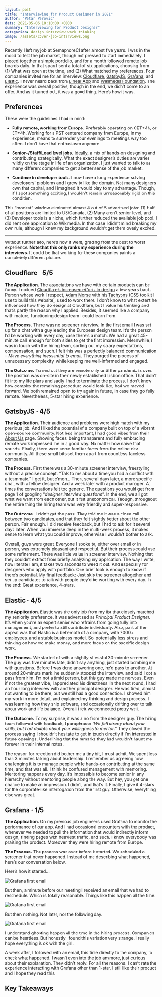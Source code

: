 ```yaml
---
layout: post
title: "Interviewing for Product Designer in 2021"
author: "Petar Perovic"
date: 2021-05-06 10:10:00 +0100
summary: "Interviewing for Product Designer"
categories: design interview work thinking
image: /assets/cover-job-interviews.png
---
```


Recently I left my job at SemaphoreCI after almost five years. I was in the mood to test the job market, though not pressed to start immediately. I pieced together a simple portfolio, and for a month followed remote job boards daily. In that span I sent a total of six applications, choosing from (1)&nbsp;What was open at the time, and (2)&nbsp;What matched my preferences. Four companies invited me for an interview: [Cloudflare](https://cloudflare.com), [GatsbyJS](https://gatsbyjs.com), [Grafana](https://grafana.com), and [Elastic](https://elastic.co). I never heard back from [Linear App](https://linear.app) and [Wikimedia Foundation](https://wikimedia.com). The experience was overall positive, though in the end, we didn’t come to an offer. And as it turned out, it was a good thing. Here’s how it was.

## Preferences

These were the guidelines I had in mind:

- **Fully remote, working from Europe.** Preferably operating on CET±4h, or ET±4h. Working for a PST centered company from Europe, in my experience, means to surrender your evenings to meetings way too often. I don’t have that enthusiasm anymore.

- **Senior+/Staff/Lead level jobs.** Ideally, a mix of hands-on designing and contributing strategically. What the exact designer’s duties are varies wildly on the stage in life of an organization. I just wanted to talk to as many different companies to get a better sense of the job market.

- **Continue in developer tools.** I now have a long experience solving developers’ problems and I grew to like the domain. Not many designers own that capital, and I imagined it would play to my advantage. Though, if I spot something exciting, I wouldn’t remain unreasonably rigid on this condition.

This “modest” window eliminated almost 4 out of 5 advertised jobs: (1) Half of all positions are limited to US/Canada, (2) Many aren’t senior level, and (3) Developer tools is a niche, which further reduced the available job pool. I did sent one application to Wikimedia. In that case I didn’t mind breaking my own rule, although I knew my background wouldn’t get them overly excited.

***

Without further ado, here’s how it went, grading from the best to worst experience. **Note that this only ranks my experience during the interviews.** It could be that working for these companies paints a completely different picture.

## Cloudflare · 5/5

**The Application.** The associations we have with certain products can be funny. I noticed [Cloudflare’s increased efforts in design](https://cloudflare.design/) a few years back. Person whose work I respect, [Adam Morse](https://twitter.com/mrmrs_) with his [Tachyons](https://tachyons.io/) (CSS toolkit I use to build this website), used to work there. I don’t know to what extent he influenced how they do design at Cloudflare, but I value his thinking and that’s partly the reason why I applied. Besides, it seemed like a company with mature, functioning design team I could learn from.

**The Process.** There was no screener interview. In the first email I was set up for a chat with a guy leading the European design team. It’s the person I’d be working with every day, case there’s a match. We had a great 45-minute call, enough for both sides to get the first impression. Meanwhile, I was in touch with the hiring team, sorting out my salary expectations, compensation, and such. I felt this was a perfectly balanced communication – _Move everything inessential to email_. They purged the process of unnecessary complexity, while keeping me well-informed and engaged.

**The Outcome.** Turned out they are remote only until the pandemic is over. The position was on-site in their newly established Lisbon office. That didn’t fit into my life plans and sadly I had to terminate the process. I don’t know how complex the remaining procedure would look like, had we moved forward. We both remained open to try again in future, in case they go fully remote. Nevertheless, 5-star hiring experience.

## GatsbyJS · 4/5

**The Application.** Their audience and problems were high match with my previous job. And I liked the potential of a company built on top of a vibrant open-source community. Not less important, I had good vibes from their [About Us](https://www.gatsbyjs.com/about/) page. Showing faces, being transparent and fully embracing remote work impressed me in a good way. No matter how naive that sounds. Finally, there were some familiar faces from the online dev community. All these small bits set them apart from countless faceless companies.

**The Process.** First there was a 30-minute screener interview, freestyling without a precise concept. “Talk to me about a time you had a conflict with a teammate.” I get it, but c’mon… Then, several days later, a more specific chat, with a fellow designer. And a week later with a product manager. At times the conversations felt too generic. The questions you would get from page 1 of googling “_designer interview questions_”. In the end, we all got what we want from each other, but it felt uneconomical. Though, throughout the entire thing the hiring team was very friendly and super-responsive.

**The Outcome.** I didn’t get the pass. They told me it was a close call between two candidates, and that they felt slightly better about the other person. Fair enough. I did receive feedback, but I had to ask for it several days later. When you immerse deep in the multi-week process, it makes sense to learn what you could improve, otherwise I wouldn’t bother to ask.

Overall, guys were great. Everyone I spoke to, either over email or in person, was extremely pleasant and respectful. But their process could use some refinement. There was little value in screener interview. Nothing that they couldn’t extract from briefly analyzing my application. The way I write, how literate I am, it takes two seconds to weed it out. And especially for designers who apply with portfolio. One brief look is enough to know if there’s potential. My final feedback: Just skip the screener altogether and set up candidates to talk with people they’d be working with every day. In the end: Great experience, 4-stars.

## Elastic · 4/5

**The Application.** Elastic was the only job from my list that closely matched my seniority preference. It was advertised as _Principal Product Designer_. It’s when you’re an expert senior who refrains from going fully into management, and prefer to still contribute individually. Also, part of the appeal was that Elastic is a behemoth of a company, with 2000+ employees, and a stable business model. So, potentially less stress and thinking on how we make money, and more focus on the specific design work.

**The Process.** We started of with a slightly stressful 30-minute screener. The guy was five minutes late, didn’t say anything, just started bombing me with questions. Before I was done answering one, he’d pass to another. At around 20-minute mark, he suddenly stopped the interview, and said I got a pass from him. I’m not a timid person, but this guy made me nervous. Even if not the greatest vibe, I appreciated his directness. In the next round, I had an hour long interview with another principal designer. He was tired, almost not wanting to be there, but we still had a good connection. I showed him my work in more detail, and explained my thinking and design process. I was learning how they ship software, and occasionally drifting over to talk about work and life balance. Overall I felt we connected pretty well.

**The Outcome.** To my surprise, it was a no from the designer guy. The hiring team followed with feedback, I paraphrase: “_We felt strong about your skills, but had doubts about your willingness to mentor_.” They closed the process saying I shouldn’t hesitate to get in touch directly if I’m interested in future openings. Underlining that the remarks they had wouldn’t haunt me forever in their internal notes.

The reason for rejection did bother me a tiny bit, I must admit. We spent less than 3 minutes talking about leadership. I remember us agreeing how challenging it is to manage people while hands-on contributing at the same time, and that was all. I think he confused management with mentoring. Mentoring happens every day. It’s impossible to become senior in any hierarchy without mentoring people along the way. But hey, you get one chance to make an impression. I didn’t, and that’s it. Finally, I give it 4-stars for the corporate-like interrogation from the first guy. Otherwise, everything else was great.

## Grafana · 1/5

**The Application.** On my previous job engineers used Grafana to monitor the performance of our app. And I had occasional encounters with the product, whenever we needed to pull the information that would indirectly inform design, finding pages with heaviest traffic, and such. I know everybody was praising the product. Moreover, they were hiring remote from Europe.

**The Process.** The process was over before it started. We scheduled a screener that never happened. Instead of me describing what happened, here’s our conversation below.

Here’s how it started…

![Grafana first email](/assets/job-interview_grafana-1.png)

But then, a minute before our meeting I received an email that we had to reschedule. Which is totally reasonable. Things like this happen all the time.

![Grafana first email](/assets/job-interview_grafana-2.png)


But then nothing. Not later, nor the following day.

![Grafana first email](/assets/job-interview_grafana-3.png)

I understand ghosting happen all the time in the hiring process. Companies can be heartless. But honestly I found this variation very strange. I really hope everything is ok with the girl.

A week after, I followed with an email, this time directly to the company, to check what happened. I wasn’t even into the job anymore, just curious about their explanation. They didn’t reply. For all the reasons, I can’t rate the experience interacting with Grafana other than 1-star. I still like their product and I hope they read this.

## Key Takeaways



